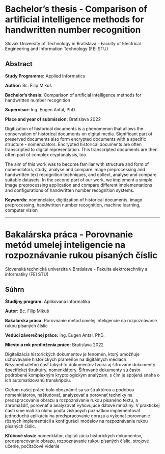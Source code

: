 # Bachelor’s thesis - Comparison of artificial intelligence methods for handwritten number recognition

Slovak University of Technology in Bratislava - Faculty of Electrical Engineering and Information Technology (FEI STU)

## Abstract
**Study Programme:** Applied Informatics

**Author:** Bc. Filip Mikuš

**Bachelor’s thesis:** Comparison of artificial intelligence methods for handwritten number recognition

**Supervisor:** Ing. Eugen Antal, PhD.

**Place and year of submission:** Bratislava 2022

Digitization of historical documents is a phenomenon that allows the conservation of historical documents on digital media. Significant part of preserved documents also form encrypted documents with a specific structure - nomenclators. Encrypted historical documents are often transcripted to digital representation. This transcripted documents are then often part of complex cryptanalysis, too.

The aim of this work was to become familiar with structure and form of nomenclators, study, analyse and compare image preprocessing and handwritten text recognition techniques, and collect, analyse and compare suitable datasets. In the second part of our work, we implement a simple image preprocessing application and compare different implementations and configurations of handwritten number recognition systems.

**Keywords:** nomenclator, digitization of historical documents, image preprocessing, handwritten number recognition, machine learning, computer vision

---
# Bakalárska práca - Porovnanie metód umelej inteligencie na rozpoznávanie rukou písaných číslic

Slovenská technická univerzita v Bratislave - Fakulta elektrotechniky a informatiky (FEI STU)

## Súhrn
**Študíjny program:** Aplikovaná informatika

**Autor:** Bc. Filip Mikuš

**Bakalárska práca:** Porovnanie metód umelej inteligencie na rozpoznávanie rukou písaných číslic

**Vedúci záverečnej práce:** Ing. Eugen Antal, PhD.

**Miesto a rok predloženia práce:** Bratislava 2022

Digitalizácia historických dokumentov je fenomén, ktorý umožňuje uchovávanie historických prameňov na digitálnych médiach. Nezanedbateľnú časť takýchto dokumentov tvoria aj šifrované dokumenty špecifickej štruktúry, nomenklátory. Šifrované dokumenty sú často podrobené komplexným kryptologickým analýzam, s čím je spojená snaha o ich automatizovanú transkripciu.

Cieľom našej práce bolo oboznámiť sa so štruktúrou a podobou nomenklátorov, naštudovať, analyzovať a porovnať techniky na predspracovanie obrazu a rozpoznávanie rukou písaného textu, a zhromaždiť, porovnať a analyzovať vyhovujúce dátové množiny. V praktickej časti sme mali za úlohu podľa získaných poznatkov implementovať jednoduchú aplikáciu na predspracovanie obrazu a vykonať porovnanie rôznych implementácii a konfigurácii modelov na rozpoznávanie rukou písaných číslic.

**Kľúčové slová:** nomenklátor, digitalizácia historických dokumentov, predspracovanie obrazu, rozpoznávanie rukou písaných číslic, strojové učenie, počítačové videnie
